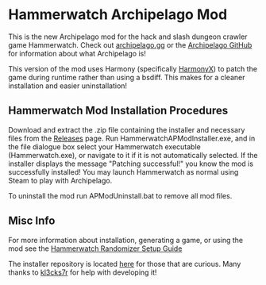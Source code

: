 # Hammerwatch Archipelago Mod
This is the new Archipelago mod for the hack and slash dungeon crawler game Hammerwatch. Check out [archipelago.gg](https://archipelago.gg/) or 
the [Archipelago GitHub](https://github.com/ArchipelagoMW/Archipelago/releases) for information about what Archipelago is!

This version of the mod uses Harmony (specifically [HarmonyX](https://github.com/BepInEx/HarmonyX/wiki)) to patch the game during runtime rather than using a bsdiff. This makes for a cleaner installation and easier uninstallation!

## Hammerwatch Mod Installation Procedures

Download and extract the .zip file containing the installer and necessary files from the 
[Releases](https://github.com/Parcosmic/HammerwatchAPMod/releases) page. Run HammerwatchAPModInstaller.exe, and
in the file dialogue box select your Hammerwatch executable (Hammerwatch.exe), or navigate to it if it is not
automatically selected. If the installer displays the message "Patching successful!" you know the mod is successfully
installed! You may launch Hammerwatch as normal using Steam to play with Archipelago.

To uninstall the mod run APModUninstall.bat to remove all mod files.

## Misc Info

For more information about installation, generating a game, or using the mod see the 
[Hammerwatch Randomizer Setup Guide](https://github.com/Parcosmic/Hammerwatch-Archipelago/blob/dev/worlds/hammerwatch/docs/setup_en.md)

The installer repository is located [here](https://github.com/Parcosmic/HammerwatchAPModInstaller/tree/main) for those that are curious. Many thanks to [kl3cks7r](https://github.com/kl3cks7r) for help with developing it!